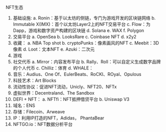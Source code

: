 NFT生态
1. 基础设施:
   a. Ronin：基于以太坊的侧链，专门为游戏开发的区块链网络
   b. Immutable X(IMX)：首个以太坊Layer2上的NFT交易平台
   c. Flow：为Dapp，游戏和数字资产构建的区块链
   d. Solana
   e. WAX
   f. Polygon
2. 交易平台
   a. OpenSea
   b. LooksRare
   c. Coinbase NFT
   d. x2y2
3. 收藏：
   a. NBA Top shot
   b. cryptoPunks：像素画风的NFT
   c. Meebit：3D像素
   d. Loot：文本NFT
   e. Azuki：二次元
4. 游戏
5. 社交代币
   a. Mirror：内容发布平台
   b. Rally、Roll：可以自定义生成数字品牌的个人代币
   c. Chilliz：体育
   d. WHALE：
6. 音乐：Audius、One Of、EulerBeats、RoCKI、ROyal、Opulous
7. 科技艺术：Art Blocks
8. 流动性协议：促进NFT流动，Unicly、NFT20、NFTx
9. 虚拟世界：Decentraland、The Sandbox
10. DEFI + NFT：
    a. NFTfi：NFT抵押借贷平台
    b. Uniswap V3
11. 域名：ENS
12. 存储：Filecoin、Arweave
13. IP：利用IP打造的NFT，Adidas， PhantaBear
14. NFTGO.io：NFT数据分析平台
